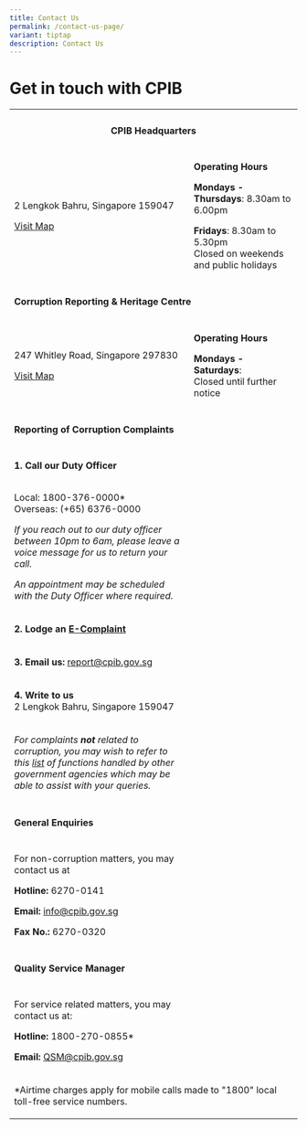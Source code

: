 ```yaml
---
title: Contact Us
permalink: /contact-us-page/
variant: tiptap
description: Contact Us
---
```

<h1><strong>Get in touch with CPIB</strong></h1>
<table style="minWidth: 50px">
<colgroup>
<col>
<col>
</colgroup>
<tbody>
<tr>
<th rowspan="1" colspan="2">
<h4><strong>CPIB Headquarters</strong></h4>
</th>
</tr>
<tr>
<td rowspan="1" colspan="1">
<p>2 Lengkok Bahru, Singapore 159047</p>
<p></p>
<p><a href="https://www.google.com/maps/place/2+Lengkok+Bahru,+Singapore+159047/@1.2863996,103.8079301,17z/data=!3m1!4b1!4m6!3m5!1s0x31da1bd27ba3bf4f:0x2f0eb305800c2b41!8m2!3d1.2863996!4d103.810505!16s%2Fg%2F11b8v6_7yk?entry=ttu" rel="noopener noreferrer nofollow" target="_blank">Visit Map</a>
</p>
</td>
<td rowspan="1" colspan="1">
<p><strong>Operating Hours</strong>
</p>
<p></p>
<p><strong>Mondays - Thursdays</strong>:&nbsp;8.30am to 6.00pm</p>
<p><strong>Fridays</strong>:&nbsp;8.30am to 5.30pm
<br>Closed on weekends and public holidays</p>
</td>
</tr>
<tr>
<td rowspan="1" colspan="2">
<h4><strong>Corruption Reporting &amp; Heritage Centre</strong></h4>
</td>
</tr>
<tr>
<td rowspan="1" colspan="1">
<p>247 Whitley Road, Singapore 297830</p>
<p></p>
<p><a href="https://www.google.com/maps/place/247+Whitley+Rd,+Singapore+297830/@1.3230371,103.8241004,17z/data=!3m1!4b1!4m6!3m5!1s0x31da19febd35b811:0xbe865b829f1a0fa0!8m2!3d1.3230371!4d103.8266753!16s%2Fg%2F11h1hwkc5l?entry=ttu" rel="noopener noreferrer nofollow" target="_blank">Visit Map</a>
</p>
</td>
<td rowspan="1" colspan="1">
<p><strong>Operating Hours</strong>
</p>
<p></p>
<p><strong>Mondays - Saturdays</strong>:&nbsp;
<br>Closed until further notice</p>
</td>
</tr>
<tr>
<td rowspan="1" colspan="2">
<h4><strong>Reporting of Corruption Complaints</strong></h4>
</td>
</tr>
<tr>
<td rowspan="1" colspan="1">
<p><strong>1. Call our Duty Officer</strong> 
</p>
<p>
<br>Local: 1800-376-0000*
<br>Overseas: (+65) 6376-0000</p>
<p></p>
<p><em>If you reach out to our duty officer between 10pm to 6am, please leave a voice message for us to return your call.</em>
</p>
<p></p>
<p><em>An appointment may be scheduled with the Duty Officer where required.</em>
</p>
</td>
<td rowspan="1" colspan="1">
<p></p>
</td>
</tr>
<tr>
<td rowspan="1" colspan="1">
<p><strong>2. Lodge an <a href="/e-services/e-complaint-for-corrupt-conduct/" rel="noopener noreferrer nofollow" target="_blank">E-Complaint</a></strong>
</p>
</td>
<td rowspan="1" colspan="1">
<p></p>
</td>
</tr>
<tr>
<td rowspan="1" colspan="1">
<p><strong>3. Email us: </strong><a href="mailto:report@cpib.gov.sg" rel="noopener noreferrer nofollow" target="_blank"><u>report@cpib.gov.sg</u></a>
</p>
</td>
<td rowspan="1" colspan="1">
<p></p>
</td>
</tr>
<tr>
<td rowspan="1" colspan="1">
<p><strong>4. Write to us</strong> 
<br>2 Lengkok Bahru, Singapore 159047</p>
</td>
<td rowspan="1" colspan="1">
<p></p>
</td>
</tr>
<tr>
<td rowspan="1" colspan="1">
<p><em>For complaints </em><strong><em>not</em></strong><em> related to corruption, you may wish to refer to this <a href="/files/cases%20under%20public%20agencies%20(cpib).pdf" rel="noopener noreferrer nofollow" target="_blank">list</a> of functions handled by other government agencies which may be able to assist with your queries.</em>
</p>
</td>
<td rowspan="1" colspan="1">
<p></p>
</td>
</tr>
<tr>
<td rowspan="1" colspan="2">
<h4><strong>General Enquiries</strong></h4>
</td>
</tr>
<tr>
<td rowspan="1" colspan="1">
<p>For non-corruption matters, you may contact us at
<br>
</p>
<p><strong>Hotline:</strong> 6270-0141
<br>
</p>
<p><strong>Email: </strong><a href="mailto:info@cpib.gov.sg" rel="noopener noreferrer nofollow" target="_blank"><u>info@cpib.gov.sg<br></u></a>
</p>
<p><strong>Fax No.:</strong> 6270-0320</p>
</td>
<td rowspan="1" colspan="1">
<p></p>
</td>
</tr>
<tr>
<td rowspan="1" colspan="2">
<h4><strong>Quality Service Manager</strong></h4>
</td>
</tr>
<tr>
<td rowspan="1" colspan="1">
<p>For service related matters, you may contact us at:</p>
<p></p>
<p><strong>Hotline:</strong> 1800-270-0855*
<br>
</p>
<p><strong>Email: </strong><a href="mailto:QSM@cpib.gov.sg" rel="noopener noreferrer nofollow" target="_blank"><u>QSM@cpib.gov.sg</u></a>
</p>
</td>
<td rowspan="1" colspan="1">
<p></p>
</td>
</tr>
<tr>
<td rowspan="1" colspan="2">
<p>*Airtime charges apply for mobile calls made to "1800" local toll-free
service numbers.</p>
</td>
</tr>
</tbody>
</table>
<p></p>